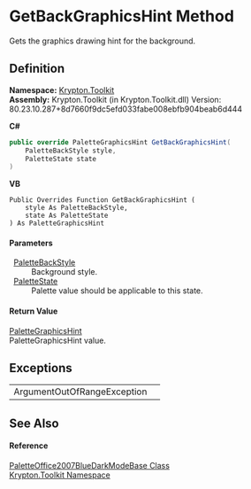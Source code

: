# GetBackGraphicsHint Method


Gets the graphics drawing hint for the background.



## Definition
**Namespace:** <a href="79d2eac2-21f4-54ff-7552-b20c33c30600.md">Krypton.Toolkit</a>  
**Assembly:** Krypton.Toolkit (in Krypton.Toolkit.dll) Version: 80.23.10.287+8d7660f9dc5efd033fabe008ebfb904beab6d444

**C#**
``` C#
public override PaletteGraphicsHint GetBackGraphicsHint(
	PaletteBackStyle style,
	PaletteState state
)
```
**VB**
``` VB
Public Overrides Function GetBackGraphicsHint ( 
	style As PaletteBackStyle,
	state As PaletteState
) As PaletteGraphicsHint
```



#### Parameters
<dl><dt>  <a href="c97e1038-2648-15dd-eb6c-99b5855419c6.md">PaletteBackStyle</a></dt><dd>Background style.</dd><dt>  <a href="93e626cd-00cf-240e-06c6-ab4d47e982ba.md">PaletteState</a></dt><dd>Palette value should be applicable to this state.</dd></dl>

#### Return Value
<a href="4996a10d-7e79-e350-9b8d-bae7bc22cd6e.md">PaletteGraphicsHint</a>  
PaletteGraphicsHint value.

## Exceptions
<table>
<tr>
<td>ArgumentOutOfRangeException</td>
<td /></tr>
</table>

## See Also


#### Reference
<a href="aecd8e70-4dbe-e724-9390-31030bcf0cec.md">PaletteOffice2007BlueDarkModeBase Class</a>  
<a href="79d2eac2-21f4-54ff-7552-b20c33c30600.md">Krypton.Toolkit Namespace</a>  
